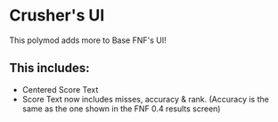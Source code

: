 # Crusher's UI
This polymod adds more to Base FNF's UI!

## This includes:
- Centered Score Text
- Score Text now includes misses, accuracy & rank. (Accuracy is the same as the one shown in the FNF 0.4 results screen)